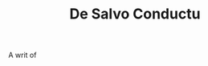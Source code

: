 ---
title: De Salvo Conductu
letter: D
permalink: "/definitions/bld-de-salvo-conductu.html"
body: A writ of
published_at: '2018-07-07'
source: Black's Law Dictionary 2nd Ed (1910)
layout: post
---
